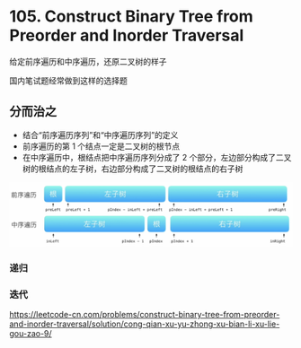 # 105. Construct Binary Tree from Preorder and Inorder Traversal
给定前序遍历和中序遍历，还原二叉树的样子

国内笔试题经常做到这样的选择题

## 分而治之
- 结合“前序遍历序列”和“中序遍历序列”的定义
- 前序遍历的第 1 个结点一定是二叉树的根节点
- 在中序遍历中，根结点把中序遍历序列分成了 2 个部分，左边部分构成了二叉树的根结点的左子树，右边部分构成了二叉树的根结点的右子树

![#105](/src/images/%23105.png)

### 递归


### 迭代
https://leetcode-cn.com/problems/construct-binary-tree-from-preorder-and-inorder-traversal/solution/cong-qian-xu-yu-zhong-xu-bian-li-xu-lie-gou-zao-9/

